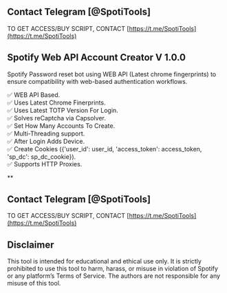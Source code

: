 ## Contact Telegram [@SpotiTools]

TO GET ACCESS/BUY SCRIPT, CONTACT [https://t.me/SpotiTools](https://t.me/SpotiTools)

## Spotify Web API Account Creator V 1.0.0
Spotify Password reset bot using WEB API (Latest chrome fingerprints) to ensure  compatibility with web-based authentication workflows.

:white_check_mark:  WEB API Based.  
:white_check_mark:  Uses Latest Chrome Finerprints.  
:white_check_mark:  Uses Latest TOTP Version For Login.  
:white_check_mark:  Solves reCaptcha via Capsolver.  
:white_check_mark:  Set How Many Accounts To Create.  
:white_check_mark:  Multi-Threading support.  
:white_check_mark:  After Login Adds Device.  
:white_check_mark:  Create Cookies ({'user_id': user_id, 'access_token': access_token, 'sp_dc': sp_dc_cookie}).  
:white_check_mark:  Supports HTTP Proxies.  

**


## Contact Telegram [@SpotiTools]

TO GET ACCESS/BUY SCRIPT, CONTACT [https://t.me/SpotiTools](https://t.me/SpotiTools)

## Disclaimer

This tool is intended for educational and ethical use only. It is strictly prohibited to use this tool to harm, harass, or misuse in violation of Spotify or any platform’s Terms of Service. The authors are not responsible for any misuse of this tool.



 
